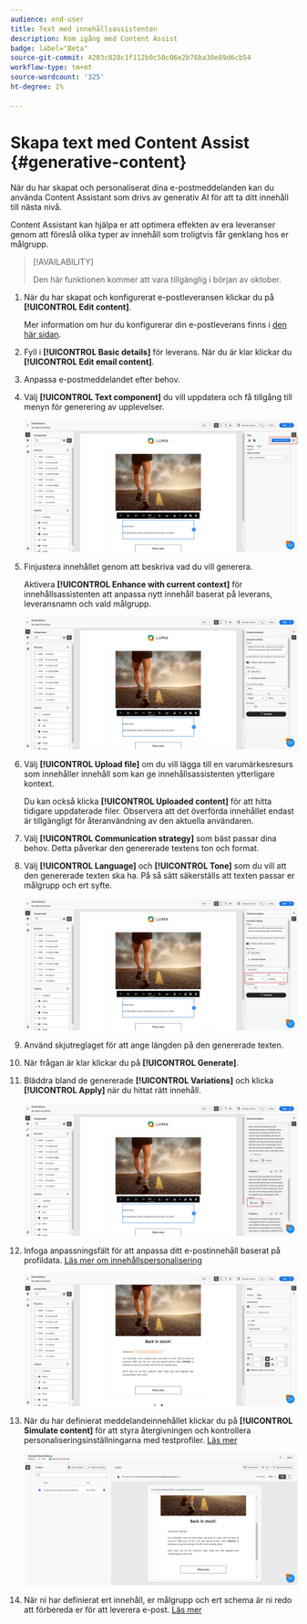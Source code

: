 ```yaml
---
audience: end-user
title: Text med innehållsassistenten
description: Kom igång med Content Assist
badge: label="Beta"
source-git-commit: 4203c828c1f112b0c50c06e2b76ba30e89d6cb54
workflow-type: tm+mt
source-wordcount: '325'
ht-degree: 1%

---
```



# Skapa text med Content Assist {#generative-content}

När du har skapat och personaliserat dina e-postmeddelanden kan du använda Content Assistant som drivs av generativ AI för att ta ditt innehåll till nästa nivå.

Content Assistant kan hjälpa er att optimera effekten av era leveranser genom att föreslå olika typer av innehåll som troligtvis får genklang hos er målgrupp.


>[!AVAILABILITY]
>
>Den här funktionen kommer att vara tillgänglig i början av oktober.

1. När du har skapat och konfigurerat e-postleveransen klickar du på **[!UICONTROL Edit content]**.

   Mer information om hur du konfigurerar din e-postleverans finns i [den här sidan](../content/create-email-content.md).

1. Fyll i **[!UICONTROL Basic details]** för leverans. När du är klar klickar du **[!UICONTROL Edit email content]**.

1. Anpassa e-postmeddelandet efter behov.

1. Välj **[!UICONTROL Text component]** du vill uppdatera och få tillgång till menyn för generering av upplevelser.

   ![](assets/text-genai-1.png)

1. Finjustera innehållet genom att beskriva vad du vill generera.

   Aktivera **[!UICONTROL Enhance with current context]** för innehållsassistenten att anpassa nytt innehåll baserat på leverans, leveransnamn och vald målgrupp.

   ![](assets/text-genai-3.png)

1. Välj **[!UICONTROL Upload file]** om du vill lägga till en varumärkesresurs som innehåller innehåll som kan ge innehållsassistenten ytterligare kontext.

   Du kan också klicka **[!UICONTROL Uploaded content]** för att hitta tidigare uppdaterade filer. Observera att det överförda innehållet endast är tillgängligt för återanvändning av den aktuella användaren.

1. Välj **[!UICONTROL Communication strategy]** som bäst passar dina behov. Detta påverkar den genererade textens ton och format.

1. Välj **[!UICONTROL Language]** och **[!UICONTROL Tone]** som du vill att den genererade texten ska ha. På så sätt säkerställs att texten passar er målgrupp och ert syfte.

   ![](assets/text-genai-4.png)

1. Använd skjutreglaget för att ange längden på den genererade texten.

1. När frågan är klar klickar du på **[!UICONTROL Generate]**.

1. Bläddra bland de genererade **[!UICONTROL Variations]** och klicka **[!UICONTROL Apply]** när du hittat rätt innehåll.

   ![](assets/text-genai-5.png)

1. Infoga anpassningsfält för att anpassa ditt e-postinnehåll baserat på profildata. [Läs mer om innehållspersonalisering](../personalization/personalize.md)

   ![](assets/text-genai-6.png)

1. När du har definierat meddelandeinnehållet klickar du på **[!UICONTROL Simulate content]** för att styra återgivningen och kontrollera personaliseringsinställningarna med testprofiler. [Läs mer](../preview-test/preview-content.md)

   ![](assets/text-genai-7.png)

1. När ni har definierat ert innehåll, er målgrupp och ert schema är ni redo att förbereda er för att leverera e-post. [Läs mer](../monitor/prepare-send.md)

